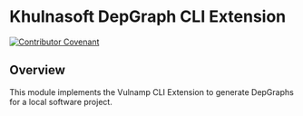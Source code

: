 # Khulnasoft DepGraph CLI Extension

[![Contributor Covenant](https://img.shields.io/badge/Contributor%20Covenant-2.1-4baaaa.svg)](CODE_OF_CONDUCT.md)

## Overview

This module implements the Vulnamp CLI Extension to generate DepGraphs for a local software project.
